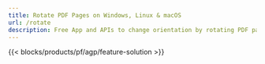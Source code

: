 ```yaml
---
title: Rotate PDF Pages on Windows, Linux & macOS 
url: /rotate
description: Free App and APIs to change orientation by rotating PDF pages at 90, 180 or 270 degrees
---
```


{{< blocks/products/pf/agp/feature-solution >}} 

